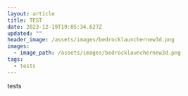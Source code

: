 ```yaml
---
layout: article
title: TEST
date: 2023-12-19T19:05:34.627Z
updated: ""
header_image: /assets/images/bedrocklaunchernew3d.png
images:
  - image_path: /assets/images/bedrocklaunchernew3d.png
tags:
  - tests
---
```

t﻿ests